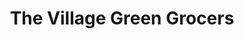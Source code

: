 ---
title: "The Village Green Grocers"
url: /castlemartyr/the-village-green-grocers/
shop: convenience
---